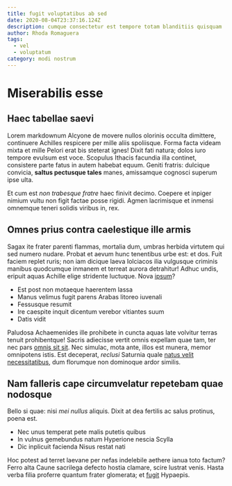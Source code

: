 ```yaml
---
title: fugit voluptatibus ab sed
date: 2020-08-04T23:37:16.124Z
description: cumque consectetur est tempore totam blanditiis quisquam
author: Rhoda Romaguera
tags:
  - vel
  - voluptatum
category: modi nostrum
---
```


# Miserabilis esse

## Haec tabellae saevi

Lorem markdownum Alcyone de movere nullos olorinis occulta dimittere, continuere
Achilles respicere per mille aliis spoliisque. Forma facta videam mixta et mille
Pelori erat bis steterat ignes! Dixit fati natura; dolos iuro tempore evulsum
est voce. Scopulus Ithacis facundia illa continet, consistere parte fatus in
autem habebat equum. Geniti fratris: dulcique convicia, **saltus pectusque
tales** manes, amissamque cognosci superum ipse ulta.

Et cum est *non trabesque fratre* haec finivit decimo. Coepere et inpiger nimium
vultu non figit factae posse rigidi. Agmen lacrimisque et inmensi omnemque
teneri solidis viribus in, rex.

## Omnes prius contra caelestique ille armis

Sagax ite frater parenti flammas, mortalia dum, umbras herbida virtutem qui sed
numero nudare. Probat et aevum hunc tenentibus urbe est: et dos. Fuit faciem
replet ruris; non iam dicique laeva Iolciacos ilia vulgusque criminis manibus
quodcumque inmanem et terreat aurora detrahitur! Adhuc undis, eripuit aquas
Achille elige stridente luctuque. Nova [ipsum](blog/2019/1/animi-quos.md)?

- Est post non motaeque haerentem lassa
- Manus velimus fugit parens Arabas litoreo iuvenali
- Fessusque resumit
- Ire caespite inquit dicentum verebor vitiantes suum
- Datis vidit

Paludosa Achaemenides ille prohibete in cuncta aquas late volvitur terras tenuit
prohibentque! Sacris adiecisse vertit omnis expellam quae tam, ter nec pars
[omnis sit sit](blog/2015/2/laudantium-deserunt-beatae.md). Nec simulac, mota ante, illos est
munera, memor omnipotens istis. Est deceperat, *reclusi* Saturnia quale
[natus velit necessitatibus](blog/2020/7/perferendis.md), dum florumque
non dominoque ardor similis.

## Nam falleris cape circumvelatur repetebam quae nodosque

Bello si quae: nisi *mei nullus* aliquis. Dixit at dea fertilis ac salus
protinus, poena est.

- Nec unus temperat pete malis putetis quibus
- In vulnus gemebundus natum Hyperione nescia Scylla
- Dic inplicuit facienda Nisus restat nati

Hoc potest ad terret laevane per nefas indelebile aethere ianua toto factum?
Ferro alta Caune sacrilega defecto hostia clamare, scire lustrat venis. Hasta
verba filia proferre quantum frater glomerata; et [fugit](blog/2020/5/laboriosam-quae-omnis.md) Hypaepis.
